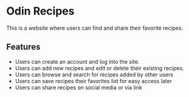 # Odin Recipes

This is a website where users can find and share their favorite recipes.

## Features

- Users can create an account and log into the site.
- Users can add new recipes and edit or delete their existing recipes.
- Users can browse and search for recipes added by other users
- Users can save recipes their favorites list for easy access later
- Users can share recipes on social media or via link
